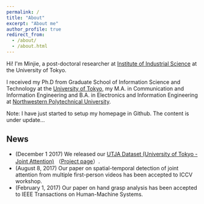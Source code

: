 ```yaml
---
permalink: /
title: "About"
excerpt: "About me"
author_profile: true
redirect_from: 
  - /about/
  - /about.html
---
```


Hi! I'm Minjie, a post-doctoral researcher at [Institute of Industrial Science](https://www.iis.u-tokyo.ac.jp/en/) at the University of Tokyo. 

I received my Ph.D from Graduate School of Information Science and Technology at the [University of Tokyo](http://www.u-tokyo.ac.jp/en/), my M.A. in Communication and Information Engineering and B.A. in Electronics and Information Engineering at [Northwestern Polytechnical University](http://en.nwpu.edu.cn/).

Note: I have just started to setup my homepage in Github. The content is under update...

## News
* (December 1 2017) We released our [UTJA Dataset (University of Tokyo - Joint Attention)](https://github.com/cai-mj/UTJA_dataset) （[Project page](https://cai-mj.github.io/publication/2017-10-01-iccvw)）.
* (August 8, 2017) Our paper on spatial-temporal detection of joint attention from multiple first-person videos has been accepted to ICCV workshop.
* (February 1, 2017) Our paper on hand grasp analysis has been accepted to IEEE Transactions on Human-Machine Systems.


